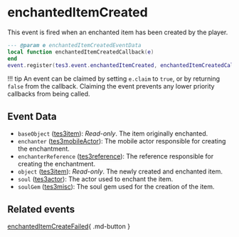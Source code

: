 # enchantedItemCreated
<div class="search_terms" style="display: none">enchanteditemcreated</div>

<!---
	This file is autogenerated. Do not edit this file manually. Your changes will be ignored.
	More information: https://github.com/MWSE/MWSE/tree/master/docs
-->

This event is fired when an enchanted item has been created by the player.

```lua
--- @param e enchantedItemCreatedEventData
local function enchantedItemCreatedCallback(e)
end
event.register(tes3.event.enchantedItemCreated, enchantedItemCreatedCallback)
```

!!! tip
	An event can be claimed by setting `e.claim` to `true`, or by returning `false` from the callback. Claiming the event prevents any lower priority callbacks from being called.

## Event Data

* `baseObject` ([tes3item](../../types/tes3item)): *Read-only*. The item originally enchanted.
* `enchanter` ([tes3mobileActor](../../types/tes3mobileActor)): The mobile actor responsible for creating the enchantment.
* `enchanterReference` ([tes3reference](../../types/tes3reference)): The reference responsible for creating the enchantment.
* `object` ([tes3item](../../types/tes3item)): *Read-only*. The newly created and enchanted item.
* `soul` ([tes3actor](../../types/tes3actor)): The actor used to enchant the item.
* `soulGem` ([tes3misc](../../types/tes3misc)): The soul gem used for the creation of the item.


## Related events

[enchantedItemCreateFailed](../enchantedItemCreateFailed/){ .md-button }


